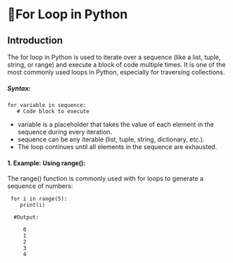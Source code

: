 # 📖For Loop in Python
## Introduction
The for loop in Python is used to iterate over a sequence (like a list, tuple, string, or range) and execute a block of code multiple times. It is one of the most commonly used loops in Python, especially for traversing collections.

##### Syntax:
    for variable in sequence:
       # Code block to execute

   - variable is a placeholder that takes the value of each element in the sequence during every iteration.
   - sequence can be any iterable (list, tuple, string, dictionary, etc.).
   - The loop continues until all elements in the sequence are exhausted.

#### 1. Example: Using range():
   The range() function is commonly used with for loops to generate a sequence of numbers:

     for i in range(5):
        print(i)

      #Output:

         0
         1
         2
         3
         4


    

